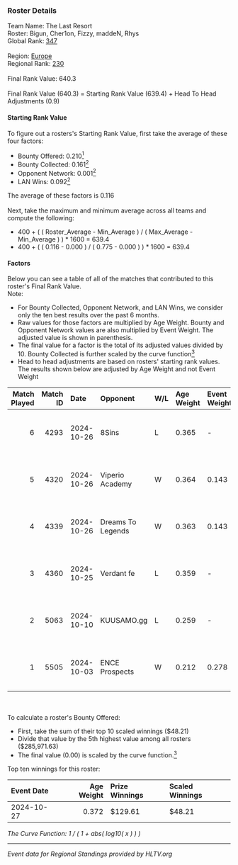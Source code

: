 ### Roster Details<br />
Team Name: The Last Resort<br />
Roster: Bigun, Cher1on, Fizzy, maddeN, Rhys<br />
Global Rank: [347](../../standings_global_2025_02_28.md)<br />
<br />
Region: [Europe]( ../../standings_europe_2025_02_28.md)<br />
Regional Rank: [230]( ../../standings_europe_2025_02_28.md)<br />
<br />
Final Rank Value:  640.3<br />
<br />
Final Rank Value (640.3) = Starting Rank Value (639.4) + Head To Head Adjustments (0.9)<br />

#### Starting Rank Value<br />
To figure out a rosters's Starting Rank Value, first take the average of these four factors:<br />
- Bounty Offered: 0.210[<sup>1</sup>](#table2)
- Bounty Collected: 0.161[<sup>2</sup>](#table1)
- Opponent Network: 0.001[<sup>2</sup>](#table1)
- LAN Wins: 0.092[<sup>2</sup>](#table1)

The average of these factors is 0.116<br />
<br />
Next, take the maximum and minimum average across all teams and compute the following:<br />
- 400 + ( ( Roster_Average - Min_Average ) / ( Max_Average - Min_Average ) ) * 1600 = 639.4
- 400 + ( ( 0.116 - 0.000 ) / ( 0.775 - 0.000 ) ) * 1600 = 639.4


#### Factors<br />
Below you can see a table of all of the matches that contributed to this roster's Final Rank Value.<br />
Note:<br />

- For Bounty Collected, Opponent Network, and LAN Wins, we consider only the ten best results over the past 6 months.
- Raw values for those factors are multiplied by Age Weight. Bounty and Opponent Network values are also multiplied by Event Weight. The adjusted value is shown in parenthesis.
- The final value for a factor is the total of its adjusted values divided by 10. Bounty Collected is further scaled by the curve function[<sup>3</sup>](#curveFunction)
- Head to head adjustments are based on rosters' starting rank values. The results shown below are adjusted by Age Weight and not Event Weight
<span id="table1"></span><br />


| Match Played | Match ID | Date       | Opponent          | W/L | Age Weight | Event Weight | Bounty Collected | Opponent Network | LAN Wins  | H2H Adj. | Roster                              |
| -: | -: | :- | :- | :- | :- | :- | :- | :- | :- | -: | :- |
|            6 |     4293 | 2024-10-26 | 8Sins             | L   | 0.365      | -            | -                | -                | -         |    -1.67 | Bigun, Cher1on, Fizzy, maddeN, Rhys |
|            5 |     4320 | 2024-10-26 | Viperio Academy   | W   | 0.364      | 0.143        | 0.001 (0.000)    | 0.123 (0.006)    | 1 (0.364) |     5.36 | Bigun, Cher1on, Fizzy, maddeN, Rhys |
|            4 |     4339 | 2024-10-26 | Dreams To Legends | W   | 0.363      | 0.143        | 0.000 (0.000)    | 0.090 (0.005)    | 1 (0.363) |     5.76 | Bigun, Cher1on, Fizzy, maddeN, Rhys |
|            3 |     4360 | 2024-10-25 | Verdant fe        | L   | 0.359      | -            | -                | -                | -         |    -4.50 | Bigun, Cher1on, Fizzy, maddeN, Rhys |
|            2 |     5063 | 2024-10-10 | KUUSAMO.gg        | L   | 0.259      | -            | -                | -                | -         |    -5.45 | Bigun, Cher1on, Fizzy, maddeN, Rhys |
|            1 |     5505 | 2024-10-03 | ENCE Prospects    | W   | 0.212      | 0.278        | 0.000 (0.000)    | 0.000 (0.000)    | 0 (0.000) |     1.39 | Bigun, Cher1on, Fizzy, maddeN, Rhys |

<br />
<span id="table2"></span><br />
To calculate a roster's Bounty Offered:<br />

- First, take the sum of their top 10 scaled winnings ($48.21)
- Divide that value by the 5th highest value among all rosters ($285,971.63)
- The final value (0.00) is scaled by the curve function.[<sup>3</sup>](#curveFunction)

Top ten winnings for this roster:<br />

| Event Date | Age Weight | Prize Winnings | Scaled Winnings |
| :- | -: | :- | :- |
| 2024-10-27 |      0.372 | $129.61        | $48.21          |


<span id="curveFunction"></span>_The Curve Function: 1 / ( 1 + abs( log10( x ) ) )_<br />

---
_Event data for Regional Standings provided by HLTV.org_<br />

